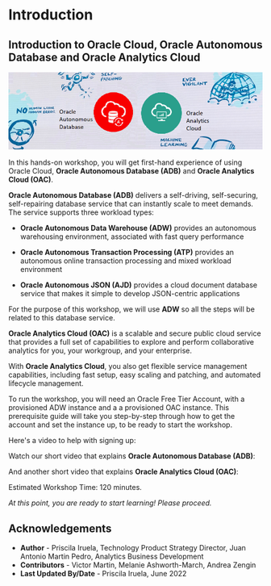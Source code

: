 
# Introduction

## Introduction to Oracle Cloud, Oracle Autonomous Database and Oracle Analytics Cloud

![Oracle Autonomous Database](./images/adb-oac-banner2.png)

In this hands-on workshop, you will get first-hand experience of using Oracle Cloud, **Oracle Autonomous Database (ADB)** and **Oracle Analytics Cloud (OAC)**.

**Oracle Autonomous Database (ADB)** delivers a self-driving, self-securing, self-repairing database service that can instantly scale to meet demands. The service supports three workload types:

- **Oracle Autonomous Data Warehouse (ADW)** provides an autonomous warehousing environment, associated with fast query performance

- **Oracle Autonomous Transaction Processing (ATP)** provides an autonomous online transaction processing and mixed workload environment

- **Oracle Autonomous JSON (AJD)** provides a cloud document database service that makes it simple to develop JSON-centric applications

For the purpose of this workshop, we will use **ADW** so all the steps will be related to this database service.

**Oracle Analytics Cloud (OAC)** is a scalable and secure public cloud service that provides a full set of capabilities to explore and perform collaborative analytics for you, your workgroup, and your enterprise.

With **Oracle Analytics Cloud**, you also get flexible service management capabilities, including fast setup, easy scaling and patching, and automated lifecycle management.

To run the workshop, you will need an Oracle Free Tier Account, with a provisioned ADW instance and a a provisioned OAC instance. This prerequisite guide will take you step-by-step through how to get the account and set the instance up, to be ready to start the workshop.

Here's a video to help with signing up:[](youtube:4U-0SumNz6w)

Watch our short video that explains **Oracle Autonomous Database (ADB)**:

[](youtube:GmyBsDn0VGI)

And another short video that explains **Oracle Analytics Cloud (OAC)**:

[](youtube:ptA6CnncfB8)

Estimated Workshop Time: 120 minutes.

*At this point, you are ready to start learning! Please proceed.*

## **Acknowledgements**

- **Author** - Priscila Iruela, Technology Product Strategy Director, Juan Antonio Martin Pedro, Analytics Business Development
- **Contributors** - Victor Martin, Melanie Ashworth-March, Andrea Zengin
- **Last Updated By/Date** - Priscila Iruela, June 2022